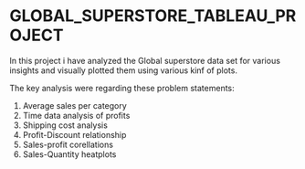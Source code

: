 
# GLOBAL_SUPERSTORE_TABLEAU_PROJECT

In this project i have analyzed the Global superstore data set for various insights and visually plotted them using various kinf of plots.

The key analysis were regarding these problem statements:

1. Average sales per category
2. Time data analysis of profits
3. Shipping cost analysis
4. Profit-Discount relationship
5. Sales-profit corellations
6. Sales-Quantity heatplots


